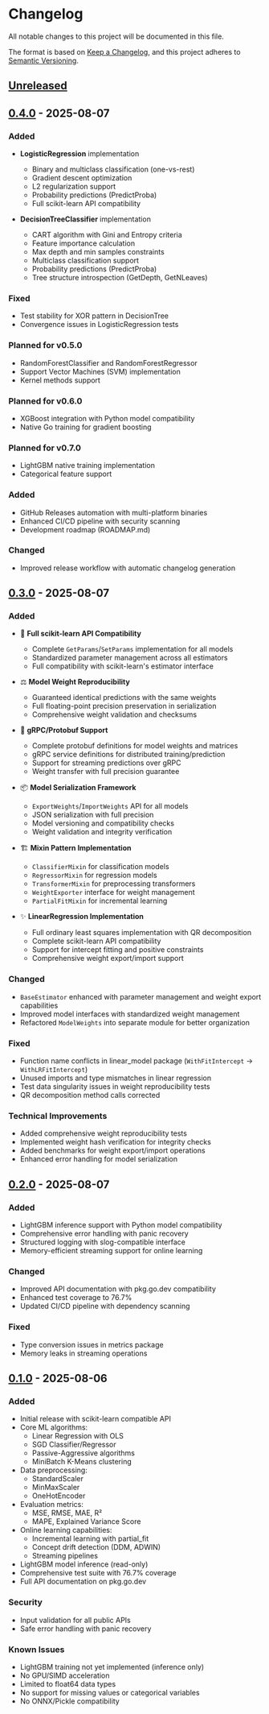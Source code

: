 # Changelog

All notable changes to this project will be documented in this file.

The format is based on [Keep a Changelog](https://keepachangelog.com/en/1.1.0/),
and this project adheres to [Semantic Versioning](https://semver.org/spec/v2.0.0.html).

## [Unreleased]

## [0.4.0] - 2025-08-07

### Added
- **LogisticRegression** implementation
  - Binary and multiclass classification (one-vs-rest)
  - Gradient descent optimization
  - L2 regularization support
  - Probability predictions (PredictProba)
  - Full scikit-learn API compatibility
  
- **DecisionTreeClassifier** implementation
  - CART algorithm with Gini and Entropy criteria
  - Feature importance calculation
  - Max depth and min samples constraints
  - Multiclass classification support
  - Probability predictions (PredictProba)
  - Tree structure introspection (GetDepth, GetNLeaves)

### Fixed
- Test stability for XOR pattern in DecisionTree
- Convergence issues in LogisticRegression tests

### Planned for v0.5.0
- RandomForestClassifier and RandomForestRegressor
- Support Vector Machines (SVM) implementation
- Kernel methods support

### Planned for v0.6.0
- XGBoost integration with Python model compatibility
- Native Go training for gradient boosting

### Planned for v0.7.0
- LightGBM native training implementation
- Categorical feature support

### Added
- GitHub Releases automation with multi-platform binaries
- Enhanced CI/CD pipeline with security scanning
- Development roadmap (ROADMAP.md)

### Changed
- Improved release workflow with automatic changelog generation

## [0.3.0] - 2025-08-07

### Added
- 🎯 **Full scikit-learn API Compatibility**
  - Complete `GetParams`/`SetParams` implementation for all models
  - Standardized parameter management across all estimators
  - Full compatibility with scikit-learn's estimator interface

- ⚖️ **Model Weight Reproducibility**
  - Guaranteed identical predictions with the same weights
  - Full floating-point precision preservation in serialization
  - Comprehensive weight validation and checksums

- 🔄 **gRPC/Protobuf Support**
  - Complete protobuf definitions for model weights and matrices
  - gRPC service definitions for distributed training/prediction
  - Support for streaming predictions over gRPC
  - Weight transfer with full precision guarantee

- 📦 **Model Serialization Framework**
  - `ExportWeights`/`ImportWeights` API for all models
  - JSON serialization with full precision
  - Model versioning and compatibility checks
  - Weight validation and integrity verification

- 🏗️ **Mixin Pattern Implementation**
  - `ClassifierMixin` for classification models
  - `RegressorMixin` for regression models  
  - `TransformerMixin` for preprocessing transformers
  - `WeightExporter` interface for weight management
  - `PartialFitMixin` for incremental learning

- ✨ **LinearRegression Implementation**
  - Full ordinary least squares implementation with QR decomposition
  - Complete scikit-learn API compatibility
  - Support for intercept fitting and positive constraints
  - Comprehensive weight export/import support

### Changed
- `BaseEstimator` enhanced with parameter management and weight export capabilities
- Improved model interfaces with standardized weight management
- Refactored `ModelWeights` into separate module for better organization

### Fixed
- Function name conflicts in linear_model package (`WithFitIntercept` → `WithLRFitIntercept`)
- Unused imports and type mismatches in linear regression
- Test data singularity issues in weight reproducibility tests
- QR decomposition method calls corrected

### Technical Improvements
- Added comprehensive weight reproducibility tests
- Implemented weight hash verification for integrity checks
- Added benchmarks for weight export/import operations
- Enhanced error handling for model serialization

## [0.2.0] - 2025-08-07

### Added
- LightGBM inference support with Python model compatibility
- Comprehensive error handling with panic recovery
- Structured logging with slog-compatible interface
- Memory-efficient streaming support for online learning

### Changed
- Improved API documentation with pkg.go.dev compatibility
- Enhanced test coverage to 76.7%
- Updated CI/CD pipeline with dependency scanning

### Fixed
- Type conversion issues in metrics package
- Memory leaks in streaming operations

## [0.1.0] - 2025-08-06

### Added
- Initial release with scikit-learn compatible API
- Core ML algorithms:
  - Linear Regression with OLS
  - SGD Classifier/Regressor
  - Passive-Aggressive algorithms
  - MiniBatch K-Means clustering
- Data preprocessing:
  - StandardScaler
  - MinMaxScaler
  - OneHotEncoder
- Evaluation metrics:
  - MSE, RMSE, MAE, R²
  - MAPE, Explained Variance Score
- Online learning capabilities:
  - Incremental learning with partial_fit
  - Concept drift detection (DDM, ADWIN)
  - Streaming pipelines
- LightGBM model inference (read-only)
- Comprehensive test suite with 76.7% coverage
- Full API documentation on pkg.go.dev

### Security
- Input validation for all public APIs
- Safe error handling with panic recovery

### Known Issues
- LightGBM training not yet implemented (inference only)
- No GPU/SIMD acceleration
- Limited to float64 data types
- No support for missing values or categorical variables
- No ONNX/Pickle compatibility

[Unreleased]: https://github.com/YuminosukeSato/scigo/compare/v0.4.0...HEAD
[0.4.0]: https://github.com/YuminosukeSato/scigo/compare/v0.3.0...v0.4.0
[0.3.0]: https://github.com/YuminosukeSato/scigo/compare/v0.2.0...v0.3.0
[0.2.0]: https://github.com/YuminosukeSato/scigo/compare/v0.1.0...v0.2.0
[0.1.0]: https://github.com/YuminosukeSato/scigo/releases/tag/v0.1.0